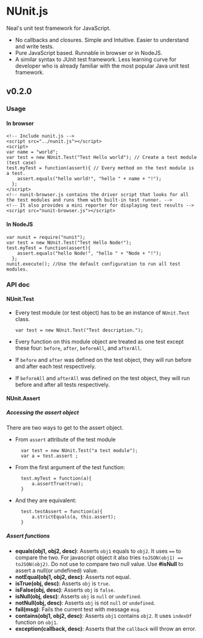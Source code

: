 NUnit.js
========

Neal's unit test framework for JavaScript. 

* No callbacks and closures. Simple and Intuitive. Easier to understand and write tests.
* Pure JavaScript based. Runnable in browser or in NodeJS.
* A similar syntax to JUnit test framework. Less learning curve for developer who is already familiar with the most popular Java unit test framework.

## v0.2.0

### Usage

#### In browser

	<!-- Include nunit.js -->
	<script src="../nunit.js"></script>
	<script>
	var name = "world";
	var test = new NUnit.Test("Test Hello world"); // Create a test module (test case)
	test.myTest = function(assert){ // Every method on the test module is a test. 
	    assert.equals("hello world!", "hello " + name + "!");
	  };
	</script>
	<!-- nunit-browser.js contains the driver script that looks for all the test modules and runs them with built-in test runner. -->
	<!-- It also provides a mini reporter for displaying test results -->
	<script src="nunit-browser.js"></script>

#### In NodeJS

	var nunit = require("nunit");
	var test = new NUnit.Test("Test Hello Node!");
	test.myTest = function(assert){
	    assert.equals("hello Node!", "hello " + "Node + "!");
	  };
	nunit.execute(); //Use the default configuration to run all test modules.


### API doc

#### NUnit.Test
* Every test module (or test object) has to be an instance of `NUnit.Test` class.

	`var test = new NUnit.Test("Test description.");`

* Every function on this module object are treated as one test except these four: `before`, `after`, `beforeAll`, and `afterAll`. 
* If `before` and `after` was defined on the test object, they will run before and after each test respectively.
* If `beforeAll` and `afterAll` was defined on the test object, they will run before and after all tests respectively.


#### NUnit.Assert
##### Accessing the assert object
There are two ways to get to the assert object.
* From `assert` attribute of the test module

		var test = new NUnit.Test("a test module");
		var a = test.assert ;

* From the first argument of the test function:

		test.myTest = function(a){
			a.assertTrue(true);
		}

* And they are equivalent:

		test.testAssert = function(a){
			a.strictEquals(a, this.assert);
		}

##### Assert functions
* **equals(obj1, obj2, desc)**: Asserts `obj1` equals to `obj2`. It uses `==` to compare the two. For javascript object it also tries `toJSON(obj1) == toJSON(obj2)`. Do not use to compare two null value. Use **#isNull** to assert a null(or undefined) value.
* **notEqual(obj1, obj2, desc)**: Asserts not equal.
* **isTrue(obj, desc)**: Asserts `obj` is `true`.
* **isFalse(obj, desc)**: Asserts `obj` is `false`.
* **isNull(obj, desc)**: Asserts `obj` is `null` or `undefined`.
* **notNull(obj, desc)**: Asserts `obj` is not `null` or `undefined`.
* **fail(msg)**: Fails the current test with message `msg`. 
* **contains(obj1, obj2, desc)**: Asserts `obj1` contains `obj2`. It uses `indexOf` function on `obj1`.
* **exception(callback, desc)**: Asserts that the `callback` will throw an error.


		



